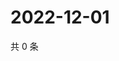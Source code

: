 # 2022-12-01

共 0 条

<!-- BEGIN WEIBO -->
<!-- 最后更新时间 Thu Dec 01 2022 16:20:02 GMT+0800 (China Standard Time) -->

<!-- END WEIBO -->
